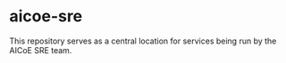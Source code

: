 # aicoe-sre

This repository serves as a central location for services being run by the AICoE SRE team.
